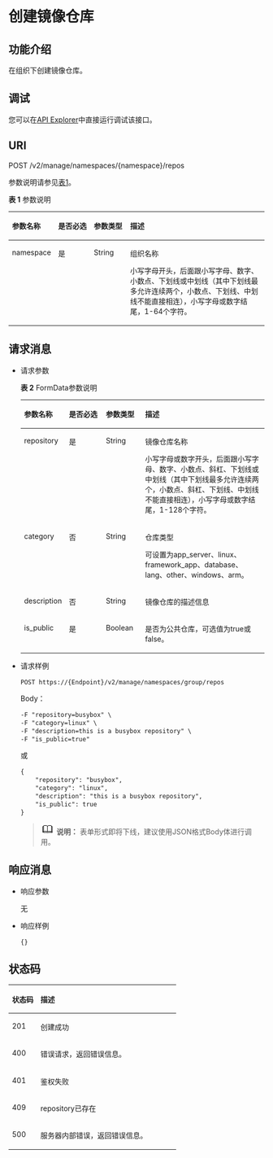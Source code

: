 # 创建镜像仓库<a name="swr_02_0030"></a>

## 功能介绍<a name="section14905762191056"></a>

在组织下创建镜像仓库。

## 调试<a name="section85822133314"></a>

您可以在[API Explorer](https://apiexplorer.developer.huaweicloud.com/apiexplorer/doc?product=SWR&api=CreateRepo)中直接运行调试该接口。

## URI<a name="section10482810165331"></a>

POST /v2/manage/namespaces/\{namespace\}/repos

参数说明请参见[表1](#table155961192716)。

**表 1**  参数说明

<a name="table155961192716"></a>
<table><thead align="left"><tr id="row66016114276"><th class="cellrowborder" valign="top" width="16.011601160116008%" id="mcps1.2.5.1.1"><p id="p1969191112717"><a name="p1969191112717"></a><a name="p1969191112717"></a>参数名称</p>
</th>
<th class="cellrowborder" valign="top" width="14.271427142714272%" id="mcps1.2.5.1.2"><p id="p1311119571031"><a name="p1311119571031"></a><a name="p1311119571031"></a>是否必选</p>
</th>
<th class="cellrowborder" valign="top" width="14.291429142914291%" id="mcps1.2.5.1.3"><p id="p14796031194218"><a name="p14796031194218"></a><a name="p14796031194218"></a>参数类型</p>
</th>
<th class="cellrowborder" valign="top" width="55.42554255425542%" id="mcps1.2.5.1.4"><p id="p20214193316271"><a name="p20214193316271"></a><a name="p20214193316271"></a>描述</p>
</th>
</tr>
</thead>
<tbody><tr id="row12601115273"><td class="cellrowborder" valign="top" width="16.011601160116008%" headers="mcps1.2.5.1.1 "><p id="p8692191132719"><a name="p8692191132719"></a><a name="p8692191132719"></a>namespace</p>
</td>
<td class="cellrowborder" valign="top" width="14.271427142714272%" headers="mcps1.2.5.1.2 "><p id="p1611814571310"><a name="p1611814571310"></a><a name="p1611814571310"></a>是</p>
</td>
<td class="cellrowborder" valign="top" width="14.291429142914291%" headers="mcps1.2.5.1.3 "><p id="p48011931194218"><a name="p48011931194218"></a><a name="p48011931194218"></a>String</p>
</td>
<td class="cellrowborder" valign="top" width="55.42554255425542%" headers="mcps1.2.5.1.4 "><p id="p1317518468289"><a name="p1317518468289"></a><a name="p1317518468289"></a>组织名称</p>
<p id="p7304102751814"><a name="p7304102751814"></a><a name="p7304102751814"></a>小写字母开头，后面跟小写字母、数字、小数点、下划线或中划线（其中下划线最多允许连续两个，小数点、下划线、中划线不能直接相连），小写字母或数字结尾，1-64个字符。</p>
</td>
</tr>
</tbody>
</table>

## 请求消息<a name="section3270966102931"></a>

-   请求参数

    **表 2**  FormData参数说明

    <a name="table106311754152313"></a>
    <table><thead align="left"><tr id="row16631125411231"><th class="cellrowborder" valign="top" width="15.941594159415938%" id="mcps1.2.5.1.1"><p id="p6631654202310"><a name="p6631654202310"></a><a name="p6631654202310"></a>参数名称</p>
    </th>
    <th class="cellrowborder" valign="top" width="15.831583158315832%" id="mcps1.2.5.1.2"><p id="p1163145415238"><a name="p1163145415238"></a><a name="p1163145415238"></a>是否必选</p>
    </th>
    <th class="cellrowborder" valign="top" width="16.21162116211621%" id="mcps1.2.5.1.3"><p id="p136314548239"><a name="p136314548239"></a><a name="p136314548239"></a>参数类型</p>
    </th>
    <th class="cellrowborder" valign="top" width="52.01520152015201%" id="mcps1.2.5.1.4"><p id="p166311754122312"><a name="p166311754122312"></a><a name="p166311754122312"></a>描述</p>
    </th>
    </tr>
    </thead>
    <tbody><tr id="row13631175452316"><td class="cellrowborder" valign="top" width="15.941594159415938%" headers="mcps1.2.5.1.1 "><p id="p06312054142312"><a name="p06312054142312"></a><a name="p06312054142312"></a>repository</p>
    </td>
    <td class="cellrowborder" valign="top" width="15.831583158315832%" headers="mcps1.2.5.1.2 "><p id="p5631115412230"><a name="p5631115412230"></a><a name="p5631115412230"></a>是</p>
    </td>
    <td class="cellrowborder" valign="top" width="16.21162116211621%" headers="mcps1.2.5.1.3 "><p id="p16311954112317"><a name="p16311954112317"></a><a name="p16311954112317"></a>String</p>
    </td>
    <td class="cellrowborder" valign="top" width="52.01520152015201%" headers="mcps1.2.5.1.4 "><p id="p36552717296"><a name="p36552717296"></a><a name="p36552717296"></a>镜像仓库名称</p>
    <p id="p2063111543236"><a name="p2063111543236"></a><a name="p2063111543236"></a>小写字母或数字开头，后面跟小写字母、数字、小数点、斜杠、下划线或中划线（其中下划线最多允许连续两个，小数点、斜杠、下划线、中划线不能直接相连），小写字母或数字结尾，1-128个字符。</p>
    </td>
    </tr>
    <tr id="row2063195420234"><td class="cellrowborder" valign="top" width="15.941594159415938%" headers="mcps1.2.5.1.1 "><p id="p13631454152312"><a name="p13631454152312"></a><a name="p13631454152312"></a>category</p>
    </td>
    <td class="cellrowborder" valign="top" width="15.831583158315832%" headers="mcps1.2.5.1.2 "><p id="p11631175472317"><a name="p11631175472317"></a><a name="p11631175472317"></a>否</p>
    </td>
    <td class="cellrowborder" valign="top" width="16.21162116211621%" headers="mcps1.2.5.1.3 "><p id="p663165413237"><a name="p663165413237"></a><a name="p663165413237"></a>String</p>
    </td>
    <td class="cellrowborder" valign="top" width="52.01520152015201%" headers="mcps1.2.5.1.4 "><p id="p71841725332"><a name="p71841725332"></a><a name="p71841725332"></a>仓库类型</p>
    <p id="p1763115547236"><a name="p1763115547236"></a><a name="p1763115547236"></a>可设置为app_server、linux、framework_app、database、lang、other、windows、arm。</p>
    </td>
    </tr>
    <tr id="row186320540234"><td class="cellrowborder" valign="top" width="15.941594159415938%" headers="mcps1.2.5.1.1 "><p id="p19632954182311"><a name="p19632954182311"></a><a name="p19632954182311"></a>description</p>
    </td>
    <td class="cellrowborder" valign="top" width="15.831583158315832%" headers="mcps1.2.5.1.2 "><p id="p863295410231"><a name="p863295410231"></a><a name="p863295410231"></a>否</p>
    </td>
    <td class="cellrowborder" valign="top" width="16.21162116211621%" headers="mcps1.2.5.1.3 "><p id="p6632195411236"><a name="p6632195411236"></a><a name="p6632195411236"></a>String</p>
    </td>
    <td class="cellrowborder" valign="top" width="52.01520152015201%" headers="mcps1.2.5.1.4 "><p id="p12632185416237"><a name="p12632185416237"></a><a name="p12632185416237"></a>镜像仓库的描述信息</p>
    </td>
    </tr>
    <tr id="row3632354142318"><td class="cellrowborder" valign="top" width="15.941594159415938%" headers="mcps1.2.5.1.1 "><p id="p26324542236"><a name="p26324542236"></a><a name="p26324542236"></a>is_public</p>
    </td>
    <td class="cellrowborder" valign="top" width="15.831583158315832%" headers="mcps1.2.5.1.2 "><p id="p106321554102310"><a name="p106321554102310"></a><a name="p106321554102310"></a>是</p>
    </td>
    <td class="cellrowborder" valign="top" width="16.21162116211621%" headers="mcps1.2.5.1.3 "><p id="p176322054112311"><a name="p176322054112311"></a><a name="p176322054112311"></a>Boolean</p>
    </td>
    <td class="cellrowborder" valign="top" width="52.01520152015201%" headers="mcps1.2.5.1.4 "><p id="p763245415236"><a name="p763245415236"></a><a name="p763245415236"></a>是否为公共仓库，可选值为true或false。</p>
    </td>
    </tr>
    </tbody>
    </table>

-   请求样例

    ```
    POST https://{Endpoint}/v2/manage/namespaces/group/repos
    ```

    Body：

    ```
    -F "repository=busybox" \
    -F "category=linux" \
    -F "description=this is a busybox repository" \
    -F "is_public=true"
    ```

    或

    ```
    {
        "repository": "busybox",
        "category": "linux",
        "description": "this is a busybox repository",
        "is_public": true
    }
    ```

    >![](public_sys-resources/icon-note.gif) **说明：** 
    >表单形式即将下线，建议使用JSON格式Body体进行调用。


## 响应消息<a name="section46271297104114"></a>

-   响应参数

    无

-   响应样例

    ```
    {}
    ```


## 状态码<a name="section5365169104253"></a>

<a name="table1537514248301"></a>
<table><thead align="left"><tr id="row183751324163014"><th class="cellrowborder" valign="top" width="16.99%" id="mcps1.1.3.1.1"><p id="p1437512453016"><a name="p1437512453016"></a><a name="p1437512453016"></a>状态码</p>
</th>
<th class="cellrowborder" valign="top" width="83.00999999999999%" id="mcps1.1.3.1.2"><p id="p23751724153018"><a name="p23751724153018"></a><a name="p23751724153018"></a>描述</p>
</th>
</tr>
</thead>
<tbody><tr id="row837511241306"><td class="cellrowborder" valign="top" width="16.99%" headers="mcps1.1.3.1.1 "><p id="p53752024103012"><a name="p53752024103012"></a><a name="p53752024103012"></a>201</p>
</td>
<td class="cellrowborder" valign="top" width="83.00999999999999%" headers="mcps1.1.3.1.2 "><p id="p5375162413308"><a name="p5375162413308"></a><a name="p5375162413308"></a>创建成功</p>
</td>
</tr>
<tr id="row13375142417305"><td class="cellrowborder" valign="top" width="16.99%" headers="mcps1.1.3.1.1 "><p id="p11375724133011"><a name="p11375724133011"></a><a name="p11375724133011"></a>400</p>
</td>
<td class="cellrowborder" valign="top" width="83.00999999999999%" headers="mcps1.1.3.1.2 "><p id="p13761324103020"><a name="p13761324103020"></a><a name="p13761324103020"></a>错误请求，返回错误信息。</p>
</td>
</tr>
<tr id="row1293417915613"><td class="cellrowborder" valign="top" width="16.99%" headers="mcps1.1.3.1.1 "><p id="p2093513935619"><a name="p2093513935619"></a><a name="p2093513935619"></a>401</p>
</td>
<td class="cellrowborder" valign="top" width="83.00999999999999%" headers="mcps1.1.3.1.2 "><p id="p9935209195617"><a name="p9935209195617"></a><a name="p9935209195617"></a>鉴权失败</p>
</td>
</tr>
<tr id="row615125910308"><td class="cellrowborder" valign="top" width="16.99%" headers="mcps1.1.3.1.1 "><p id="p2015111596307"><a name="p2015111596307"></a><a name="p2015111596307"></a>409</p>
</td>
<td class="cellrowborder" valign="top" width="83.00999999999999%" headers="mcps1.1.3.1.2 "><p id="p1215115593304"><a name="p1215115593304"></a><a name="p1215115593304"></a>repository已存在</p>
</td>
</tr>
<tr id="row837612433016"><td class="cellrowborder" valign="top" width="16.99%" headers="mcps1.1.3.1.1 "><p id="p937619249301"><a name="p937619249301"></a><a name="p937619249301"></a>500</p>
</td>
<td class="cellrowborder" valign="top" width="83.00999999999999%" headers="mcps1.1.3.1.2 "><p id="p33761245309"><a name="p33761245309"></a><a name="p33761245309"></a>服务器内部错误，返回错误信息。</p>
</td>
</tr>
</tbody>
</table>


